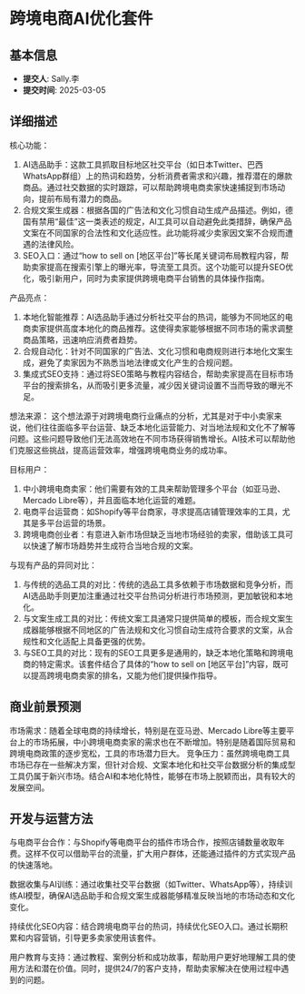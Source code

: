 # 跨境电商AI优化套件

## 基本信息
- **提交人**: Sally.李
- **提交时间**: 2025-03-05

## 详细描述
核心功能：
1. AI选品助手：这款工具抓取目标地区社交平台（如日本Twitter、巴西WhatsApp群组）上的热词和趋势，分析消费者需求和兴趣，推荐潜在的爆款商品。通过社交数据的实时跟踪，可以帮助跨境电商卖家快速捕捉到市场动向，提前布局有潜力的商品。
2. 合规文案生成器：根据各国的广告法和文化习惯自动生成产品描述。例如，德国有禁用“最佳”这一类表述的规定，AI工具可以自动避免此类措辞，确保产品文案在不同国家的合法性和文化适应性。此功能将减少卖家因文案不合规而遭遇的法律风险。
3. SEO入口：通过“how to sell on [地区平台]”等长尾关键词布局教程内容，帮助卖家提高在搜索引擎上的曝光率，导流至工具页。这个功能可以提升SEO优化，吸引新用户，同时为卖家提供跨境电商平台销售的具体操作指南。

产品亮点：
1. 本地化智能推荐：AI选品助手通过分析社交平台的热词，能够为不同地区的电商卖家提供高度本地化的商品推荐。这使得卖家能够根据不同市场的需求调整商品策略，迅速响应消费者趋势。
2. 合规自动化：针对不同国家的广告法、文化习惯和电商规则进行本地化文案生成，避免了卖家因为不熟悉当地法律或文化产生的合规问题。
3. 集成式SEO支持：通过将SEO策略与教程内容结合，帮助卖家提高在目标市场平台的搜索排名，从而吸引更多流量，减少因关键词设置不当而导致的曝光不足。

想法来源：
这个想法源于对跨境电商行业痛点的分析，尤其是对于中小卖家来说，他们往往面临多平台运营、缺乏本地化运营能力、对当地法规和文化不了解等问题。这些问题导致他们无法高效地在不同市场获得销售增长。AI技术可以帮助他们克服这些挑战，提高运营效率，增强跨境电商业务的成功率。

目标用户：
1. 中小跨境电商卖家：他们需要有效的工具来帮助管理多个平台（如亚马逊、Mercado Libre等），并且面临本地化运营的难题。
2. 电商平台运营商：如Shopify等平台商家，寻求提高店铺管理效率的工具，尤其是多平台运营的场景。
3. 跨境电商创业者：有意进入新市场但缺乏当地市场经验的卖家，借助该工具可以快速了解市场趋势并生成符合当地合规的文案。

与现有产品的异同对比：
1. 与传统的选品工具的对比：传统的选品工具多依赖于市场数据和竞争分析，而AI选品助手则更加注重通过社交平台热词分析进行市场预测，更加敏锐和本地化。
2. 与文案生成工具的对比：传统文案工具通常只提供简单的模板，而合规文案生成器能够根据不同地区的广告法规和文化习惯自动生成符合要求的文案，从合规性和文化适配上具备更强的优势。
3. 与SEO工具的对比：现有的SEO工具更多是通用的，缺乏本地化策略和跨境电商的特定需求。该套件结合了具体的“how to sell on [地区平台]”内容，既可以提高跨境电商卖家的排名，又能为他们提供操作指导。

## 商业前景预测
市场需求：随着全球电商的持续增长，特别是在亚马逊、Mercado Libre等主要平台上的市场拓展，中小跨境电商卖家的需求也在不断增加。特别是随着国际贸易和跨境电商政策的逐步宽松，工具的市场潜力巨大。
竞争压力：虽然跨境电商工具市场已存在一些解决方案，但针对合规、文案本地化和社交平台数据分析的集成型工具仍属于新兴市场。结合AI和本地化特性，能够在市场上脱颖而出，具有较大的发展空间。

## 开发与运营方法
与电商平台合作：与Shopify等电商平台的插件市场合作，按照店铺数量收取年费。这样不仅可以借助平台的流量，扩大用户群体，还能通过插件的方式实现产品的快速落地。

数据收集与AI训练：通过收集社交平台数据（如Twitter、WhatsApp等），持续训练AI模型，确保AI选品助手和合规文案生成器能够精准反映当地的市场动态和文化变化。

持续优化SEO内容：结合跨境电商平台的热词，持续优化SEO入口。通过长期积累和内容营销，引导更多卖家使用该套件。

用户教育与支持：通过教程、案例分析和成功故事，帮助用户更好地理解工具的使用方法和潜在价值。同时，提供24/7的客户支持，帮助卖家解决在使用过程中遇到的问题。

